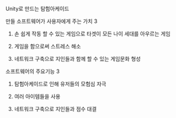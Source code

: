 ﻿Unity로 만드는 탐험아케이드 

 

만들 소프트웨어가 사용자에게 주는 가치 3

 

1. 손 쉽게 작동 할 수 있는 게임으로 타겟이 모든 나이 세대를 아우르는 게임

2. 게임을 함으로써 스트레스 해소

3. 네트워크 구축으로 지인들과 함께 할 수 있는 게임문화 형성 

 

소프트웨어의 주요기능 3

 

1. 탐험아케이드로 인해 유저들의 모험심 자극

2. 여러 아이템들을 사용

3. 네트워크 구축으로 지인들과 점수 대결
